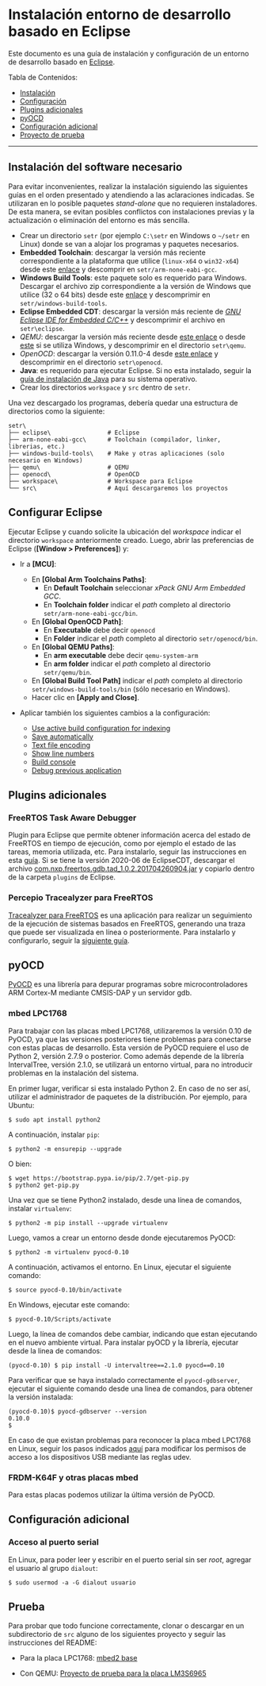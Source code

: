 # Instalación entorno de desarrollo basado en Eclipse

Este documento es una guía de instalación y configuración de un entorno de desarrollo basado en [Eclipse](http://www.eclipse.org).

Tabla de Contenidos:

- [Instalación](#instalacion-del-software-necesario)
- [Configuración](#configurar-eclipse)
- [Plugins adicionales](#plugins-adicionales)
- [pyOCD](#pyocd)
- [Configuración adicional](#configuracion-adicional)
- [Proyecto de prueba](#proyecto-de-prueba)

---

## Instalación del software necesario

Para evitar inconvenientes, realizar la instalación siguiendo las siguientes guías en el orden presentado y atendiendo a las aclaraciones indicadas. Se utilizaran en lo posible paquetes _stand-alone_ que no requieren instaladores. De esta manera, se evitan posibles conflictos con instalaciones previas y la actualización o eliminación del entorno es más sencilla.

- Crear un directorio `setr` (por ejemplo `C:\setr` en Windows o `~/setr` en Linux) donde se van a alojar los programas y paquetes necesarios.
- **Embedded Toolchain**: descargar la versión más reciente correspondiente a la plataforma que utilice (`linux-x64` o `win32-x64`) desde este [enlace](https://github.com/xpack-dev-tools/arm-none-eabi-gcc-xpack/releases) y descomprir en `setr/arm-none-eabi-gcc`.
- **Windows Build Tools**: este paquete solo es requerido para Windows. Descargar el archivo zip correspondiente a la versión de Windows que utilice (32 o 64 bits) desde este [enlace](https://github.com/xpack-dev-tools/windows-build-tools-xpack/releases/tag/v4.3.0-1) y descomprimir en `setr/windows-build-tools`.
- **Eclipse Embedded CDT**: descargar la versión más reciente de [_GNU Eclipse IDE for Embedded C/C++_](https://www.eclipse.org/downloads/packages/release/2022-06/r/eclipse-ide-embedded-cc-developers) y descomprimir el archivo en `setr\eclipse`.
- *QEMU*: descargar la versión más reciente desde [este enlace](https://github.com/xpack-dev-tools/qemu-arm-xpack/releases) o desde [este](https://qemu.weilnetz.de/w64/) si se utiliza Windows, y descomprimir en el directorio `setr\qemu`.
- *OpenOCD*: descargar la versión 0.11.0-4 desde [este enlace](https://github.com/xpack-dev-tools/openocd-xpack/releases/tag/v0.11.0-4) y descomprimir en el directorio `setr\openocd`.
- **Java**: es requerido para ejecutar Eclipse. Si no esta instalado, seguir la [guía de instalación de Java](https://eclipse-embed-cdt.github.io/plugins/prerequisites/) para su sistema operativo.
- Crear los directorios `workspace` y `src` dentro de `setr`.

Una vez descargado los programas, debería quedar una estructura de directorios como la siguiente:
```
setr\
├── eclipse\                # Eclipse 
├── arm-none-eabi-gcc\      # Toolchain (compilador, linker, librerias, etc.)
├── windows-build-tools\    # Make y otras aplicaciones (solo necesario en Windows)
├── qemu\                   # QEMU
├── openocd\                # OpenOCD
├── workspace\              # Workspace para Eclipse
└── src\                    # Aquí descargaremos los proyectos
```

## Configurar Eclipse

Ejecutar Eclipse y cuando solicite la ubicación del _workspace_ indicar el directorio `workspace` anteriormente creado. Luego, abrir las preferencias de Eclipse (**[Window > Preferences]**) y:

- Ir a **[MCU]**:
  - En **[Global Arm Toolchains Paths]**:
    - En **Default Toolchain** seleccionar _xPack GNU Arm Embedded GCC_.
    - En **Toolchain folder** indicar el _path_ completo al directorio `setr/arm-none-eabi-gcc/bin`.
  - En **[Global OpenOCD Path]**:
    - En **Executable** debe decir `openocd`
    - En **Folder** indicar el _path_ completo al directorio `setr/openocd/bin`.
  - En **[Global QEMU Paths]**:
    - En **arm executable** debe decir `qemu-system-arm`
    - En **arm folder** indicar el _path_ completo al directorio `setr/qemu/bin`.
  - En **[Global Build Tool Path]** indicar el _path_ completo al directorio `setr/windows-build-tools/bin` (sólo necesario en Windows).
  - Hacer clic en **[Apply and Close]**.

- Aplicar también los siguientes cambios a la configuración:
    - [Use active build configuration for indexing](https://eclipse-embed-cdt.github.io/eclipse/workspace/preferences/#use-active-build-configuration-for-indexing)
    - [Save automatically](https://eclipse-embed-cdt.github.io/eclipse/workspace/preferences/#save-automatically)
    - [Text file encoding](https://eclipse-embed-cdt.github.io/eclipse/workspace/preferences/#text-file-encoding)
    - [Show line numbers](https://eclipse-embed-cdt.github.io/eclipse/workspace/preferences/#show-line-numbers)
    - [Build console](https://eclipse-embed-cdt.github.io/eclipse/workspace/preferences/#build-console)
    - [Debug previous application](https://eclipse-embed-cdt.github.io/eclipse/workspace/preferences/#debug-previous-application)

## Plugins adicionales

### FreeRTOS Task Aware Debugger

Plugin para Eclipse que permite obtener información acerca del estado de FreeRTOS en tiempo de ejecución, como por ejemplo el estado de las tareas, memoria utilizada, etc. Para instalarlo, seguir las instrucciones en esta [guía](eclipse-freertos-tad.md). Si se tiene la versión 2020-06 de EclipseCDT, descargar el archivo [com.nxp.freertos.gdb.tad_1.0.2.201704260904.jar](resources/com.nxp.freertos.gdb.tad_1.0.2.201704260904.jar) y copiarlo dentro de la carpeta `plugins` de Eclipse.

### Percepio Tracealyzer para FreeRTOS

[Tracealyzer para FreeRTOS](https://percepio.com/docs/FreeRTOS/manual/index.html#Tracealyzer_for_FreeRTOS) es una aplicación para realizar un seguimiento de la ejecución de sistemas basados en FreeRTOS, generando una traza que puede ser visualizada en línea o posteriormente. Para instalarlo y configurarlo, seguir la [siguiente guía](eclipse-tracealyzer.md).

## pyOCD

[PyOCD](https://github.com/mbedmicro/pyOCD) es una librería para depurar programas sobre microcontroladores ARM Cortex-M mediante CMSIS-DAP y un servidor gdb.

### mbed LPC1768

Para trabajar con las placas mbed LPC1768, utilizaremos la versión 0.10 de PyOCD, ya que las versiones posteriores tiene problemas para conectarse con estas placas de desarrollo. Esta versión de PyOCD requiere el uso de Python 2, versión 2.7.9 o posterior. Como además depende de la librería IntervalTree, versión 2.1.0, se utilizará un entorno virtual, para no introducir problemas en la instalación del sistema.

En primer lugar, verificar si esta instalado Python 2. En caso de no ser así, utilizar el administrador de paquetes de la distribución. Por ejemplo, para Ubuntu:
```
$ sudo apt install python2
```
A continuación, instalar `pip`:
```
$ python2 -m ensurepip --upgrade
```
O bien:
```
$ wget https://bootstrap.pypa.io/pip/2.7/get-pip.py
$ python2 get-pip.py
```
Una vez que se tiene Python2 instalado, desde una línea de comandos, instalar `virtualenv`:
```
$ python2 -m pip install --upgrade virtualenv
```
Luego, vamos a crear un entorno desde donde ejecutaremos PyOCD:
```
$ python2 -m virtualenv pyocd-0.10
```
A continuación, activamos el entorno. En Linux, ejecutar el siguiente comando:
```
$ source pyocd-0.10/bin/activate
```
En Windows, ejecutar este comando:
```
$ pyocd-0.10/Scripts/activate
```
Luego, la línea de comandos debe cambiar, indicando que estan ejecutando en el nuevo ambiente virtual. Para instalar pyOCD y la librería, ejecutar desde la linea de comandos:
```
(pyocd-0.10) $ pip install -U intervaltree==2.1.0 pyocd==0.10
```
Para verificar que se haya instalado correctamente el `pyocd-gdbserver`, ejecutar el siguiente comando desde una linea de comandos, para obtener la versión instalada:
```
(pyocd-0.10)$ pyocd-gdbserver --version
0.10.0
$
```
En caso de que existan problemas para reconocer la placa mbed LPC1768 en Linux, seguir los pasos indicados [aquí](https://github.com/mbedmicro/pyOCD/tree/main/udev) para modificar los permisos de acceso a los dispositivos USB mediante las reglas udev.

### FRDM-K64F y otras placas mbed

Para estas placas podemos utilizar la última versión de PyOCD.

## Configuración adicional

### Acceso al puerto serial

En Linux, para poder leer y escribir en el puerto serial sin ser _root_, agregar el usuario al grupo `dialout`:
```
$ sudo usermod -a -G dialout usuario
```

## Prueba

Para probar que todo funcione correctamente, clonar o descargar en un subdirectorio de `src` alguno de los siguientes proyecto y seguir las instrucciones del README:

- Para la placa LPC1768: [mbed2 base](https://github.com/if025-pm-unpsjb/mbed2-base-makefile)
 
- Con QEMU: [Proyecto de prueba para la placa LM3S6965](https://github.com/if025-pm-unpsjb/lm3s6965evb-helloworld-makefile)
